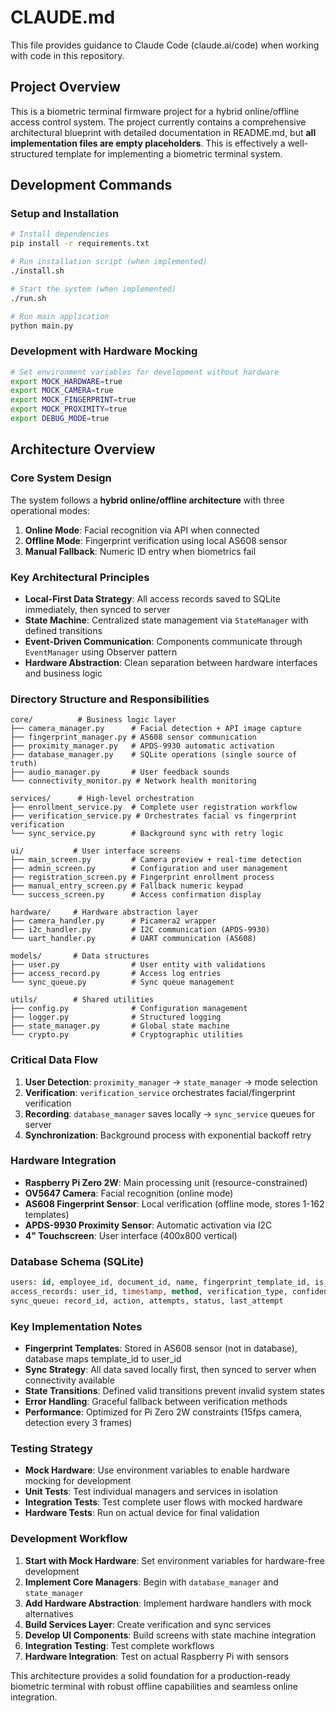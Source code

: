 # CLAUDE.md

This file provides guidance to Claude Code (claude.ai/code) when working with code in this repository.

## Project Overview

This is a biometric terminal firmware project for a hybrid online/offline access control system. The project currently contains a comprehensive architectural blueprint with detailed documentation in README.md, but **all implementation files are empty placeholders**. This is effectively a well-structured template for implementing a biometric terminal system.

## Development Commands

### Setup and Installation
```bash
# Install dependencies
pip install -r requirements.txt

# Run installation script (when implemented)
./install.sh

# Start the system (when implemented)
./run.sh

# Run main application
python main.py
```

### Development with Hardware Mocking
```bash
# Set environment variables for development without hardware
export MOCK_HARDWARE=true
export MOCK_CAMERA=true
export MOCK_FINGERPRINT=true
export MOCK_PROXIMITY=true
export DEBUG_MODE=true
```

## Architecture Overview

### Core System Design

The system follows a **hybrid online/offline architecture** with three operational modes:

1. **Online Mode**: Facial recognition via API when connected
2. **Offline Mode**: Fingerprint verification using local AS608 sensor
3. **Manual Fallback**: Numeric ID entry when biometrics fail

### Key Architectural Principles

- **Local-First Data Strategy**: All access records saved to SQLite immediately, then synced to server
- **State Machine**: Centralized state management via `StateManager` with defined transitions
- **Event-Driven Communication**: Components communicate through `EventManager` using Observer pattern
- **Hardware Abstraction**: Clean separation between hardware interfaces and business logic

### Directory Structure and Responsibilities

```
core/          # Business logic layer
├── camera_manager.py      # Facial detection + API image capture
├── fingerprint_manager.py # AS608 sensor communication
├── proximity_manager.py   # APDS-9930 automatic activation
├── database_manager.py    # SQLite operations (single source of truth)
├── audio_manager.py       # User feedback sounds
└── connectivity_monitor.py # Network health monitoring

services/      # High-level orchestration
├── enrollment_service.py  # Complete user registration workflow
├── verification_service.py # Orchestrates facial vs fingerprint verification
└── sync_service.py        # Background sync with retry logic

ui/           # User interface screens
├── main_screen.py         # Camera preview + real-time detection
├── admin_screen.py        # Configuration and user management
├── registration_screen.py # Fingerprint enrollment process
├── manual_entry_screen.py # Fallback numeric keypad
└── success_screen.py      # Access confirmation display

hardware/     # Hardware abstraction layer
├── camera_handler.py      # Picamera2 wrapper
├── i2c_handler.py         # I2C communication (APDS-9930)
└── uart_handler.py        # UART communication (AS608)

models/       # Data structures
├── user.py                # User entity with validations
├── access_record.py       # Access log entries
└── sync_queue.py          # Sync queue management

utils/        # Shared utilities
├── config.py              # Configuration management
├── logger.py              # Structured logging
├── state_manager.py       # Global state machine
└── crypto.py              # Cryptographic utilities
```

### Critical Data Flow

1. **User Detection**: `proximity_manager` → `state_manager` → mode selection
2. **Verification**: `verification_service` orchestrates facial/fingerprint verification
3. **Recording**: `database_manager` saves locally → `sync_service` queues for server
4. **Synchronization**: Background process with exponential backoff retry

### Hardware Integration

- **Raspberry Pi Zero 2W**: Main processing unit (resource-constrained)
- **OV5647 Camera**: Facial recognition (online mode)
- **AS608 Fingerprint Sensor**: Local verification (offline mode, stores 1-162 templates)
- **APDS-9930 Proximity Sensor**: Automatic activation via I2C
- **4" Touchscreen**: User interface (400x800 vertical)

### Database Schema (SQLite)

```sql
users: id, employee_id, document_id, name, fingerprint_template_id, is_active
access_records: user_id, timestamp, method, verification_type, confidence_score, is_synced
sync_queue: record_id, action, attempts, status, last_attempt
```

### Key Implementation Notes

- **Fingerprint Templates**: Stored in AS608 sensor (not in database), database maps template_id to user_id
- **Sync Strategy**: All data saved locally first, then synced to server when connectivity available
- **State Transitions**: Defined valid transitions prevent invalid system states
- **Error Handling**: Graceful fallback between verification methods
- **Performance**: Optimized for Pi Zero 2W constraints (15fps camera, detection every 3 frames)

### Testing Strategy

- **Mock Hardware**: Use environment variables to enable hardware mocking for development
- **Unit Tests**: Test individual managers and services in isolation
- **Integration Tests**: Test complete user flows with mocked hardware
- **Hardware Tests**: Run on actual device for final validation

### Development Workflow

1. **Start with Mock Hardware**: Set environment variables for hardware-free development
2. **Implement Core Managers**: Begin with `database_manager` and `state_manager`
3. **Add Hardware Abstraction**: Implement hardware handlers with mock alternatives
4. **Build Services Layer**: Create verification and sync services
5. **Develop UI Components**: Build screens with state machine integration
6. **Integration Testing**: Test complete workflows
7. **Hardware Integration**: Test on actual Raspberry Pi with sensors

This architecture provides a solid foundation for a production-ready biometric terminal with robust offline capabilities and seamless online integration.